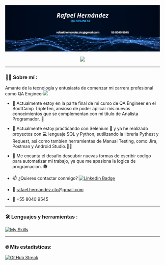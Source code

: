 <div id="header" align="center">
  <img decoding="async" src="https://github.com/rafiki1209/rafiki1209/blob/main/Blue%20Futuristic%20Technology%20LinkedIn%20Background%20Photo.png" width="800"/>

[![](https://img.shields.io/badge/LinkedIn-0077B5?style=for-the-badge&logo=linkedin&logoColor=white)](https://www.linkedin.com/in/leopoldo-rafael-hernandez-gutierrez/)

---
 <div id="header" align="left">

### :man_technologist: Sobre mí :
Amante de la tecnología y entusiasta de comenzar mi carrera profesional como QA Engineer<img decoding="async" src="https://media.giphy.com/media/WUlplcMpOCEmTGBtBW/giphy.gif" width="30">
* :telescope: Actualmente estoy en la parte final de mi curso de QA Engineer en el BootCamp TripleTen, ansioso de poder aplicar mis nuevos conocimientos que se complementan con mi titulo de Analista Programador. :muscle:

* :seedling: Actualmente estoy practicando con Selenium :blue_book: y ya he realizado proyectos con :computer: lenguaje SQL y Python, sutilizando la libreria Pythest y Request, asi como tambien herramientas de Manual Testing, como Jira, Postman y Android Studio.:technologist:

* :heartbeat: Me encanta el desafio descubrir nuevas formas de escribir codigo para automatizar mi trabajo, ya que me apasiona la logica de programacion. :detective:

* :mailbox: ¿Quieres contactar conmigo? [![Linkedin Badge](https://img.shields.io/badge/-Rafa-blue?style=flat&logo=Linkedin&logoColor=white)](https://www.linkedin.com/in/jrgcg/)

* :e-mail: rafael.hernandez.ctc@gmail.com

* :iphone: +55 8040 9545

---

### :hammer_and_wrench: Lenguajes y herramientas :
<div id="header" align="left">
  
   [![My Skills](https://skillicons.dev/icons?i=py,postman,github,html)](https://skillicons.dev)

</div>

---

### :fire: Mis estadísticas:
[![GitHub Streak](http://github-readme-streak-stats.herokuapp.com?user=rafiki1209&theme=dark&background=000000)](https://git.io/streak-stats)

